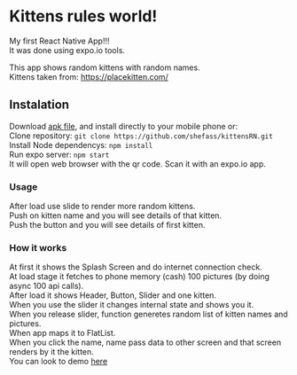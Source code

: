# Kittens rules world!
My first React Native App!!!<br>
It was done using expo.io tools.

This app shows random kittens with random names.<br>
Kittens taken from: https://placekitten.com/ <br>

## Instalation
Download [apk file](https://github.com/shefass/kittensRN/blob/master/kittensRN-43b0b7c702d4410590a03295f39cfa2d-signed.apk?raw=true), and install directly to your mobile phone or: <br>
Clone repository: ```git clone https://github.com/shefass/kittensRN.git``` <br>
Install Node dependencys: ```npm install```<br>
Run expo server: ```npm start```<br>
It will open web browser with the qr code. Scan it with an expo.io app.<br>

### Usage
After load use slide to render more random kittens.<br>
Push on kitten name and you will see details of that kitten.<br>
Push the button and you will see details of first kitten. <br>

### How it works
At first it shows the Splash Screen and do internet connection check. <br>
At load stage it fetches to phone memory (cash) 100 pictures (by doing async 100 api calls).<br>
After load it shows Header, Button, Slider and one kitten.<br>
When you use the slider it changes internal state and shows you it.<br>
When you release slider, function generetes random list of kitten names and pictures.<br>
When app maps it to FlatList.<br>
When you click the name, name pass data to other screen and that screen renders by it the kitten.<br> 
You can look to demo [here](http://www.appdemostore.com/demo?id=4662195351715840)
